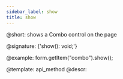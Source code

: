 ```yaml
---
sidebar_label: show
title: show
---          
```


@short: shows a Combo control on the page
 
@signature: {'show(): void;'}

@example:
form.getItem("combo").show();


@template: api_method
@descr:


